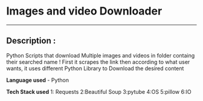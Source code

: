 # Images and video Downloader
************************************************************************************************
## Description : 
 Python Scripts that download Multiple images and videos in folder containg their searched name !
 First it scrapes the link then according to what user wants, it uses different Python Library to Download the desired content 

**Language used** - Python

**Tech Stack used** 
1: Requests
2:Beautiful Soup
3:pytube
4:OS
5:pillow
6:IO
